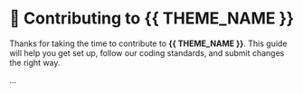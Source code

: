 # 🙌 Contributing to {{ THEME_NAME }}

Thanks for taking the time to contribute to **{{ THEME_NAME }}**. This guide will help you get set up, follow our coding standards, and submit changes the right way.

...

